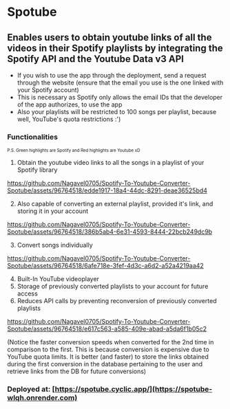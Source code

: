 # Spotube
## Enables users to obtain youtube links of all the videos in their Spotify playlists by integrating the Spotify API and the Youtube Data v3 API
- If you wish to use the app through the deployment, send a request through the website (ensure that the email you use is the one linked with your Spotify account)
- This is necessary as Spotify only allows the email IDs that the developer of the app authorizes, to use the app
- Also your playlists will be restricted to 100 songs per playlist, because well, YouTube's quota restrictions :')

### Functionalities
<sup><sub>P.S. Green highlights are Spotify and Red highlights are Youtube xD</sub></sup>
1) Obtain the youtube video links to all the songs in a playlist of your Spotify library


https://github.com/Nagavel0705/Spotify-To-Youtube-Converter-Spotube/assets/96764518/edde1917-18a4-44dc-8291-deae36525bd4



2) Also capable of converting an external playlist, provided it's link, and storing it in your account


https://github.com/Nagavel0705/Spotify-To-Youtube-Converter-Spotube/assets/96764518/386b5ab4-6e31-4593-8444-22bcb249dc9b


3) Convert songs individually


https://github.com/Nagavel0705/Spotify-To-Youtube-Converter-Spotube/assets/96764518/6afe718e-3fef-4d3c-a6d2-a52a4219aa42


4) Built-In YouTube videoplayer
5) Storage of previously converted playlists to your account for future access
6) Reduces API calls by preventing reconversion of previously converted playlists


https://github.com/Nagavel0705/Spotify-To-Youtube-Converter-Spotube/assets/96764518/e617c563-a585-409e-abad-a5da6f1b05c2


(Notice the faster conversion speeds when converted for the 2nd time in comparison to the first. This is because conversion is expensive due to YouTube quota limits. It is better (and faster) to store the links obtained during the first conversion in the database pertaining to the user and retrieve links from the DB for future conversions) 

### Deployed at: [https://spotube.cyclic.app/](https://spotube-wlqh.onrender.com)
